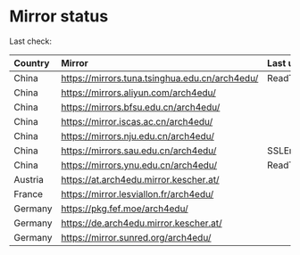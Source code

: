 <script src="./time.js"></script>
# Mirror status
Last check: <script type="text/javascript">localize(1686659712.077674);</script>

|Country|Mirror|Last update|
|:------|:-----|:----------|
|China|https://mirrors.tuna.tsinghua.edu.cn/arch4edu/|ReadTimeout|
|China|https://mirrors.aliyun.com/arch4edu/|<script type="text/javascript">localize(1686551739);</script>|
|China|https://mirrors.bfsu.edu.cn/arch4edu/|<script type="text/javascript">localize(1686594663);</script>|
|China|https://mirror.iscas.ac.cn/arch4edu/|<script type="text/javascript">localize(1686637897);</script>|
|China|https://mirrors.nju.edu.cn/arch4edu/|<script type="text/javascript">localize(1686594663);</script>|
|China|https://mirrors.sau.edu.cn/arch4edu/|SSLError|
|China|https://mirrors.ynu.edu.cn/arch4edu/|ReadTimeout|
|Austria|https://at.arch4edu.mirror.kescher.at/|<script type="text/javascript">localize(1686637897);</script>|
|France|https://mirror.lesviallon.fr/arch4edu/|<script type="text/javascript">localize(1686594663);</script>|
|Germany|https://pkg.fef.moe/arch4edu/|<script type="text/javascript">localize(1686637897);</script>|
|Germany|https://de.arch4edu.mirror.kescher.at/|<script type="text/javascript">localize(1686637897);</script>|
|Germany|https://mirror.sunred.org/arch4edu/|<script type="text/javascript">localize(1686637897);</script>|

<script src="./tablefilter/tablefilter.js"></script>
<script src="./table.js"></script>